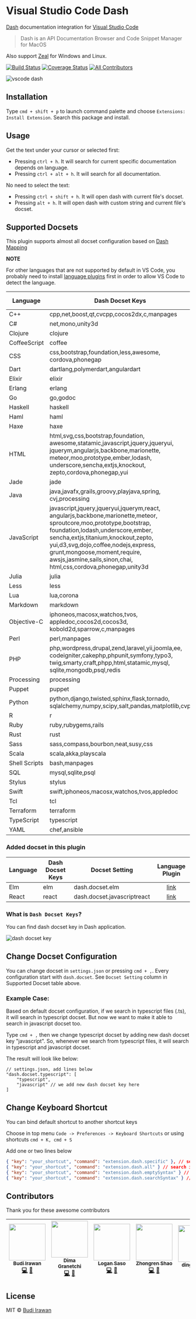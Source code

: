# Visual Studio Code Dash
[Dash](https://kapeli.com/dash) documentation integration for [Visual Studio Code](https://code.visualstudio.com/)

> Dash is an API Documentation Browser and Code Snippet Manager for MacOS

Also support [Zeal](https://zealdocs.org/) for Windows and Linux.

[![Build Status](https://travis-ci.org/deerawan/vscode-dash.svg?branch=master)](https://travis-ci.org/deerawan/vscode-dash) [![Coverage Status](https://coveralls.io/repos/deerawan/vscode-dash/badge.svg?branch=master&service=github)](https://coveralls.io/github/deerawan/vscode-dash?branch=master)
[![All Contributors](https://img.shields.io/badge/all_contributors-6-orange.svg?style=flat-square)](#contributors)

![vscode dash](https://raw.githubusercontent.com/deerawan/vscode-dash/master/images/vscode-dash.gif)

## Installation
Type `cmd + shift + p` to launch command palette and choose `Extensions: Install Extension`. Search this package and install.

## Usage
Get the text under your cursor or selected first:

- Pressing `ctrl + h`. It will search for current specific documentation depends on language.
- Pressing `ctrl + alt + h`. It will search for all documentation.

No need to select the text:

- Pressing `ctrl + shift + h`. It will open dash with current file's docset.
- Pressing `alt + h`. It will open dash with custom string and current file's docset.

## Supported Docsets
This plugin supports almost all docset configuration based on [Dash Mapping](https://kapeli.com/dash_plugins)

**NOTE**

For other languages that are not supported by default in VS Code,
you probably need to install [language plugins](https://marketplace.visualstudio.com/search?target=VSCode&category=Languages&sortBy=Downloads)
first in order to allow VS Code to detect the language.

Language | Dash Docset Keys | Docset Setting | Language Plugin |
------------ | ------------- | ------------- | :-------------: |
C++ | cpp,net,boost,qt,cvcpp,cocos2dx,c,manpages | dash.docset.cpp | [link](https://marketplace.visualstudio.com/items?itemName=ms-vscode.cpptools)
C# | net,mono,unity3d | dash.docset.csharp
Clojure | clojure | dash.docset.clojure
CoffeeScript | coffee | dash.docset.coffee
CSS | css,bootstrap,foundation,less,awesome,<br>cordova,phonegap | dash.docset.css
Dart | dartlang,polymerdart,angulardart | dash.docset.dart | [link](https://marketplace.visualstudio.com/items?itemName=DanTup.dart-code)
Elixir | elixir | dash.docset.elixir | [link](https://marketplace.visualstudio.com/items?itemName=mjmcloug.vscode-elixir)
Erlang | erlang | dash.docset.erlang
Go | go,godoc | dash.docset.go | [link](https://marketplace.visualstudio.com/items?itemName=lukehoban.Go)
Haskell | haskell | dash.docset.haskell
Haml | haml | dash.docset.haml | [link](https://marketplace.visualstudio.com/items?itemName=karunamurti.haml)
Haxe | haxe | dash.docset.haxe | [link](https://marketplace.visualstudio.com/items?itemName=nadako.vshaxe)
HTML | html,svg,css,bootstrap,foundation,<br>awesome,statamic,javascript,jquery,jqueryui,<br>jquerym,angularjs,backbone,marionette,<br>meteor,moo,prototype,ember,lodash,<br>underscore,sencha,extjs,knockout,<br>zepto,cordova,phonegap,yui | dash.docset.html
Jade | jade | dash.docset.jade
Java | java,javafx,grails,groovy,playjava,spring,<br>cvj,processing | dash.docset.java | [link](https://marketplace.visualstudio.com/items?itemName=redhat.java)
JavaScript | javascript,jquery,jqueryui,jquerym,react,<br>angularjs,backbone,marionette,meteor,<br>sproutcore,moo,prototype,bootstrap,<br>foundation,lodash,underscore,ember,<br>sencha,extjs,titanium,knockout,zepto,<br>yui,d3,svg,dojo,coffee,nodejs,express,<br>grunt,mongoose,moment,require,<br>awsjs,jasmine,sails,sinon,chai,<br>html,css,cordova,phonegap,unity3d | dash.docset.javascript
Julia | julia | dash.docset.julia | [link](https://marketplace.visualstudio.com/items?itemName=julialang.language-julia)
Less | less | dash.docset.less
Lua | lua,corona | dash.docset.lua | [link](https://marketplace.visualstudio.com/items?itemName=gccfeli.vscode-lua)
Markdown | markdown | dash.docset.markdown
Objective-C | iphoneos,macosx,watchos,tvos,<br>appledoc,cocos2d,cocos3d,<br>kobold2d,sparrow,c,manpages | dash.docset.objective-c
Perl | perl,manpages | dash.docset.perl
PHP | php,wordpress,drupal,zend,laravel,yii,joomla,ee,<br>codeigniter,cakephp,phpunit,symfony,typo3,<br>twig,smarty,craft,phpp,html,statamic,mysql,<br>sqlite,mongodb,psql,redis | dash.docset.php
Processing | processing | dash.docset.pde | [link](https://marketplace.visualstudio.com/items?itemName=Tobiah.language-pde)
Puppet | puppet | dash.docset.puppet | [link](https://marketplace.visualstudio.com/items?itemName=Borke.Puppet)
Python | python,django,twisted,sphinx,flask,tornado,<br>sqlalchemy,numpy,scipy,salt,pandas,matplotlib,cvp | dash.docset.python | [link](https://marketplace.visualstudio.com/items?itemName=tht13.python)
R | r | dash.docset.r
Ruby | ruby,rubygems,rails | dash.docset.ruby | [link](https://marketplace.visualstudio.com/items?itemName=rebornix.Ruby)
Rust | rust | dash.docset.rust | [link](https://marketplace.visualstudio.com/items?itemName=saviorisdead.RustyCode)
Sass | sass,compass,bourbon,neat,susy,css | dash.docset.sass
Scala | scala,akka,playscala | dash.docset.scala
Shell Scripts | bash,manpages | dash.docset.shellscript
SQL | mysql,sqlite,psql | dash.docset.sql
Stylus | stylus | dash.docset.stylus | [link](https://marketplace.visualstudio.com/items?itemName=sysoev.language-stylus)
Swift | swift,iphoneos,macosx,watchos,tvos,appledoc | dash.docset.swift | [link](https://marketplace.visualstudio.com/items?itemName=rlovelett.vscode-swift-language)
Tcl | tcl | dash.docset.tcl | [link](https://marketplace.visualstudio.com/items?itemName=rashwell.tcl)
Terraform | terraform | dash.docset.terraform | [link](https://marketplace.visualstudio.com/items?itemName=mauve.terraform)
TypeScript | typescript | dash.docset.typescript
YAML | chef,ansible | dash.docset.yaml

### Added docset in this plugin
Language | Dash Docset Keys | Docset Setting | Language Plugin
------------ | ------------- | ------------- | :-------------:
Elm | elm | dash.docset.elm | [link](https://marketplace.visualstudio.com/items?itemName=sbrink.elm)
React | react | dash.docset.javascriptreact | [link](https://marketplace.visualstudio.com/items?itemName=TwentyChung.jsx)

### What is `Dash Docset Keys`?
You can find dash docset key in Dash application.

![dash docset key](https://raw.githubusercontent.com/deerawan/vscode-dash/master/images/dash-docset-key.jpg)

## Change Docset Configuration
You can change docset in `settings.json` or pressing `cmd + ,`.
Every configuration start with `dash.docset`. See `Docset Setting` column in Supported Docset table above.

### Example Case:
Based on default docset configuration, if we search in typescript files (.ts), it will search in typescript docset.
But now we want to make it able to search in javascript docset too.

Type `cmd + ,` then we change typescript docset by adding new dash docset key "javascript". So, whenever we search from typescript files, it will search in typescript and javascript docset.

The result will look like below:

```
// settings.json, add lines below
"dash.docset.typescript": [
    "typescript",
    "javascript" // we add new dash docset key here
]
```

## Change Keyboard Shortcut
You can bind default shortcut to another shortcut keys

Choose in top menu `Code -> Preferences -> Keyboard Shortcuts` or using shortcuts `cmd + K, cmd + S`

Add one or two lines below
```json
{ "key": "your_shortcut", "command": "extension.dash.specific" }, // search selection in corresponding docset
{ "key": "your_shortcut", "command": "extension.dash.all" } // search in all docset
{ "key": "your_shortcut", "command": "extension.dash.emptySyntax" } // open dash with current file's docset open
{ "key": "your_shortcut", "command": "extension.dash.searchSyntax" } // open dash with custom string and current file's docset
```

## Contributors
Thank you for these awesome contributors
<!-- ALL-CONTRIBUTORS-LIST:START - Do not remove or modify this section -->
<!-- prettier-ignore -->
| [<img src="https://avatars1.githubusercontent.com/u/1243921?v=4" width="100px;"/><br /><sub><b>Budi Irawan</b></sub>](http://budiirawan.com)<br />[💻](https://github.com/deerawan/vscode-dash/commits?author=deerawan "Code") [📖](https://github.com/deerawan/vscode-dash/commits?author=deerawan "Documentation") | [<img src="https://avatars0.githubusercontent.com/u/250935?v=4" width="100px;"/><br /><sub><b>Dima Granetchi</b></sub>](https://github.com/profelis)<br />[💻](https://github.com/deerawan/vscode-dash/commits?author=profelis "Code") [📖](https://github.com/deerawan/vscode-dash/commits?author=profelis "Documentation") | [<img src="https://avatars2.githubusercontent.com/u/6226408?v=4" width="100px;"/><br /><sub><b>Logan Saso</b></sub>](https://github.com/HazardDev)<br />[💻](https://github.com/deerawan/vscode-dash/commits?author=HazardDev "Code") [📖](https://github.com/deerawan/vscode-dash/commits?author=HazardDev "Documentation") | [<img src="https://avatars3.githubusercontent.com/u/8567599?v=4" width="100px;"/><br /><sub><b>Zhongren Shao</b></sub>](https://github.com/szhongren)<br />[💻](https://github.com/deerawan/vscode-dash/commits?author=szhongren "Code") [📖](https://github.com/deerawan/vscode-dash/commits?author=szhongren "Documentation") | [<img src="https://avatars1.githubusercontent.com/u/5329046?v=4" width="100px;"/><br /><sub><b>dingweifeng</b></sub>](https://github.com/weifding)<br />[📖](https://github.com/deerawan/vscode-dash/commits?author=weifding "Documentation") | [<img src="https://avatars0.githubusercontent.com/u/941359?v=4" width="100px;"/><br /><sub><b>Seth Bromberger</b></sub>](http://www.bromberger.com)<br />[💻](https://github.com/deerawan/vscode-dash/commits?author=sbromberger "Code") [📖](https://github.com/deerawan/vscode-dash/commits?author=sbromberger "Documentation") |
| :---: | :---: | :---: | :---: | :---: | :---: |
<!-- ALL-CONTRIBUTORS-LIST:END -->


## License
MIT © [Budi Irawan](https://budiirawan.com)
